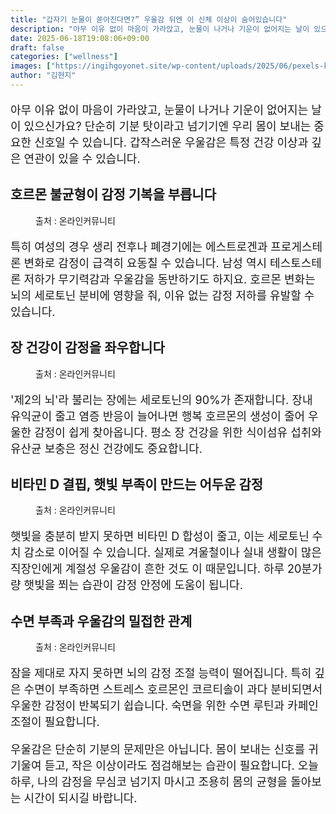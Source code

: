 ```yaml
---
title: "갑자기 눈물이 쏟아진다면?” 우울감 뒤엔 이 신체 이상이 숨어있습니다"
description: "아무 이유 없이 마음이 가라앉고, 눈물이 나거나 기운이 없어지는 날이 있으신가요? 단순히 기분 탓이라고 넘기기엔 우리 몸이 보내는 중요한 신호일 수 있습니다. 갑작스러운 우울감은 특정 건강 이상과 깊은 연관이 있을 수 있습니다."
date: 2025-06-18T19:08:06+09:00
draft: false
categories: ["wellness"]
images: ["https://ingihgoyonet.site/wp-content/uploads/2025/06/pexels-karolina-grabowska-4471315-1024x683.jpg", "https://ingihgoyonet.site/wp-content/uploads/2025/06/pexels-i-brahim-halil-olmez-2148193253-29965352-683x1024.jpg", "https://ingihgoyonet.site/wp-content/uploads/2025/06/pexels-rickyrecap-1654698-1-1024x684.jpg", "https://ingihgoyonet.site/wp-content/uploads/2025/06/pexels-tirachard-kumtanom-112571-450056-1024x683.jpg"]
author: "김현지"
---
```


<p style="font-size:18px">아무 이유 없이 마음이 가라앉고, 눈물이 나거나 기운이 없어지는 날이 있으신가요? 단순히 기분 탓이라고 넘기기엔 우리 몸이 보내는 중요한 신호일 수 있습니다. 갑작스러운 우울감은 특정 건강 이상과 깊은 연관이 있을 수 있습니다.</p> <h2 >호르몬 불균형이 감정 기복을 부릅니다</h2> <figure ><img src="https://ingihgoyonet.site/wp-content/uploads/2025/06/pexels-karolina-grabowska-4471315-1024x683.jpg" alt="" style="aspect-ratio:16/9;object-fit:cover"/><figcaption >출처 : 온라인커뮤니티</figcaption></figure> <p style="font-size:18px">특히 여성의 경우 생리 전후나 폐경기에는 에스트로겐과 프로게스테론 변화로 감정이 급격히 요동칠 수 있습니다. 남성 역시 테스토스테론 저하가 무기력감과 우울감을 동반하기도 하지요. 호르몬 변화는 뇌의 세로토닌 분비에 영향을 줘, 이유 없는 감정 저하를 유발할 수 있습니다.</p> <h2 >장 건강이 감정을 좌우합니다</h2> <figure ><img src="https://ingihgoyonet.site/wp-content/uploads/2025/06/pexels-i-brahim-halil-olmez-2148193253-29965352-683x1024.jpg" alt="" style="aspect-ratio:16/9;object-fit:cover"/><figcaption >출처 : 온라인커뮤니티</figcaption></figure> <p style="font-size:18px">'제2의 뇌'라 불리는 장에는 세로토닌의 90%가 존재합니다. 장내 유익균이 줄고 염증 반응이 늘어나면 행복 호르몬의 생성이 줄어 우울한 감정이 쉽게 찾아옵니다. 평소 장 건강을 위한 식이섬유 섭취와 유산균 보충은 정신 건강에도 중요합니다.</p> <h2 >비타민 D 결핍, 햇빛 부족이 만드는 어두운 감정</h2> <figure ><img src="https://ingihgoyonet.site/wp-content/uploads/2025/06/pexels-rickyrecap-1654698-1-1024x684.jpg" alt="" style="aspect-ratio:16/9;object-fit:cover"/><figcaption >출처 : 온라인커뮤니티</figcaption></figure> <p style="font-size:18px">햇빛을 충분히 받지 못하면 비타민 D 합성이 줄고, 이는 세로토닌 수치 감소로 이어질 수 있습니다. 실제로 겨울철이나 실내 생활이 많은 직장인에게 계절성 우울감이 흔한 것도 이 때문입니다. 하루 20분가량 햇빛을 쬐는 습관이 감정 안정에 도움이 됩니다.</p> <h2 >수면 부족과 우울감의 밀접한 관계</h2> <figure ><img src="https://ingihgoyonet.site/wp-content/uploads/2025/06/pexels-tirachard-kumtanom-112571-450056-1024x683.jpg" alt="" style="aspect-ratio:16/9;object-fit:cover"/><figcaption >출처 : 온라인커뮤니티</figcaption></figure> <p style="font-size:18px">잠을 제대로 자지 못하면 뇌의 감정 조절 능력이 떨어집니다. 특히 깊은 수면이 부족하면 스트레스 호르몬인 코르티솔이 과다 분비되면서 우울한 감정이 반복되기 쉽습니다. 숙면을 위한 수면 루틴과 카페인 조절이 필요합니다.</p> <p style="font-size:18px">우울감은 단순히 기분의 문제만은 아닙니다. 몸이 보내는 신호를 귀 기울여 듣고, 작은 이상이라도 점검해보는 습관이 필요합니다. 오늘 하루, 나의 감정을 무심코 넘기지 마시고 조용히 몸의 균형을 돌아보는 시간이 되시길 바랍니다.</p>